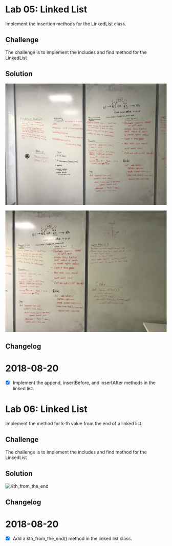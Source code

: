 
# Lab 05: Linked List
Implement the insertion methods for the LinkedList class.

 ## Challenge
The challenge is to implement the includes and find method for the LinkedList

 ## Solution
 ![LinkedList 1](../../assets/linked_list_append.JPG)

 ![LinkedList 2](../../assets/linked_list_append_2.JPG)


 ## Changelog

 2018-08-20
 ======
- [x] Implement the append, insertBefore, and insertAfter methods in the linked list.



# Lab 06: Linked List
Implement the method for k-th value from the end of a linked list. ​

 ## Challenge
The challenge is to implement the includes and find method for the LinkedList

 ## Solution
 ![Kth_from_the_end](../../assets/kth_from_the_end.JPG)


 ## Changelog

 2018-08-20
 ======
- [x] Add a kth_from_the_end() method in the linked list class.


